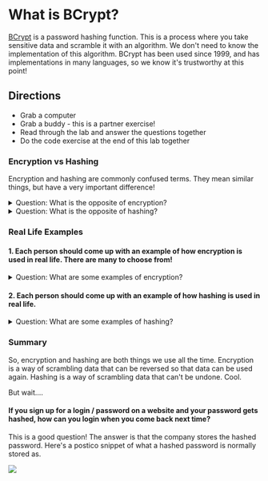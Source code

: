# What is BCrypt?

[BCrypt](https://en.wikipedia.org/wiki/Bcrypt) is a password hashing function. This is a process where you take sensitive data and scramble it with an algorithm. We don't need to know the implementation of this algorithm. BCrypt has been used since 1999, and has implementations in many languages, so we know it's trustworthy at this point!

## Directions

* Grab a computer
* Grab a buddy - this is a partner exercise!
* Read through the lab and answer the questions together
* Do the code exercise at the end of this lab together

### Encryption vs Hashing

Encryption and hashing are commonly confused terms. They mean similar things, but have a very important difference!

<details>
  <summary>Question: What is the opposite of encryption?</summary>
  Decryption. Encryption is a process that can be reversed! This is often done with public-private key pairs.
</details>

<details>
  <summary>Question: What is the opposite of hashing?</summary>
  There isn't one. Hashing is a process that cannot be reversed!
</details>

### Real Life Examples

#### 1. Each person should come up with an example of how encryption is used in real life. There are many to choose from!

<details>
  <summary>Question: What are some examples of encryption?</summary>
  <br>
  <strong>There's a bunch!</strong> Here's a few...
  <br>
  <ul>
      <li>Credit card numbers stored in a company's database</li>
      <li>Your Github SSH keys</li>
      <li>Form data from a form using POST method (this is why we use body-parser!)</li>
      <li>To protect military, government, or diplomatic data. (Famously, the enigma machines during WW2 created ciphered messages)</li>
  </ul>
  <br><br>
  The thing to notice here is that the data will be deciphered and used again in some way. That credit card number is run again next time you make an order. Your server needs access to your form data. Your military needs to receive your orders.
</details>

#### 2. Each person should come up with an example of how hashing is used in real life. 

<details>
  <summary>Question: What are some examples of hashing?</summary>
  <br>
  <strong>Why would you want something irreversible?</strong> Well, actually, there's plenty of reasons!
  <br>
  <ul>
      <li>Authentication. Employees at companies you have logins with should not be able to determine/decrypt your password for any reason</li>
      <li>Hash functions to compute memory locations. In this case, a reverse lookup is never needed.</li>
      <li>Hash tables are used for searching. This is how we can have constant time (i.e., predictably fast) searches. This has a wide variety of applications in computer science.</li>
  </ul>
</details>

### Summary

So, encryption and hashing are both things we use all the time. Encryption is a way of scrambling data that can be reversed so that data can be used again. Hashing is a way of scrambling data that can't be undone. Cool.

But wait....

#### If you sign up for a login / password on a website and your password gets hashed, how can you login when you come back next time? 

This is a good question! The answer is that the company stores the hashed password. Here's a postico snippet of what a hashed password is normally stored as. 

<img src="https://res.cloudinary.com/briezh/image/upload/v1546559658/Screen_Shot_2019-01-03_at_3.52.10_PM_zkqmhm.png">
